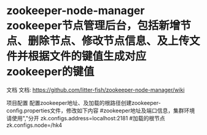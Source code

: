 # zookeeper-node-manager zookeeper节点管理后台，包括新增节点、删除节点、修改节点信息、及上传文件并根据文件的键值生成对应zookeeper的键值

文档
文档: https://github.com/litter-fish/zookeeper-node-manager/wiki

项目配置
配置zookeeper地址、及加载的根路径创建zookeeper-config.properties文件，修改如下内容
#zookeeper地址及端口信息，集群环境请使用","分开
zk.configs.address=localhost:2181
#加载的根节点
zk.configs.node=/hk4
